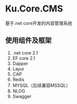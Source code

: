 # Ku.Core.CMS
基于.net core开发的内容管理系统

## 使用组件及框架
<ol>
<li>.net core 2.1</li>
<li>EF core 2.1</li>
<li>Dapper</li>
<li>Layui</li>
<li>CAP</li>
<li>Redis</li>
<li>MYSQL（后续兼容MSSQL）</li>
<li>NLOG</li>
<li>Swagger</li>
</ol>

